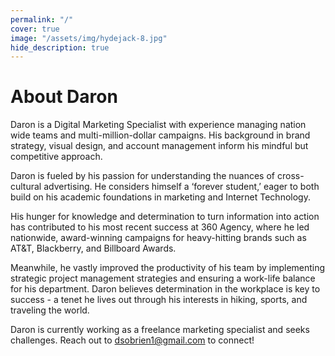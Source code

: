 ```yaml
---
permalink: "/"
cover: true
image: "/assets/img/hydejack-8.jpg"
hide_description: true
---
```


# About Daron
Daron is a Digital Marketing Specialist with experience managing nation wide teams and multi-million-dollar campaigns. His background in brand strategy, visual design, and account management inform his mindful but competitive approach.

Daron is fueled by his passion for understanding the nuances of cross-cultural advertising. He considers himself a ‘forever student,’ eager to both build on his academic foundations in marketing and Internet Technology.

His hunger for knowledge and determination to turn information into action has contributed to his most recent success at 360 Agency, where he led nationwide, award-winning campaigns for heavy-hitting brands such as AT&T, Blackberry, and Billboard Awards.

Meanwhile, he vastly improved the productivity of his team by implementing strategic project management strategies and ensuring a work-life balance for his department. Daron believes determination in the workplace is key to success - a tenet he lives out through his interests in hiking, sports, and traveling the world.

Daron is currently working as a freelance marketing specialist and seeks challenges. Reach out to dsobrien1@gmail.com to connect!
